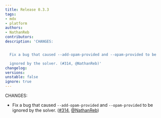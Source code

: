 ```yaml
---
title: Release 0.3.3
tags:
- mdx
- platform
authors:
- NathanReb
contributors:
description: 'CHANGES:


  Fix a bug that caused --add-opam-provided and --opam-provided to be

  ignored by the solver. (#314, @NathanReb)'
changelog:
versions:
unstable: false
ignore: true
---
```


<p>CHANGES:</p>
<ul>
<li>Fix a bug that caused <code>--add-opam-provided</code> and <code>--opam-provided</code> to be<br>
ignored by the solver. (<a href="https://github.com/realworldocaml/mdx/pull/314" class="issue-link js-issue-link" data-error-text="Failed to load title" data-id="787051237" data-permission-text="Title is private" data-url="https://github.com/realworldocaml/mdx/issues/314" data-hovercard-type="pull_request" data-hovercard-url="/realworldocaml/mdx/pull/314/hovercard">#314</a>, <a href="https://github.com/NathanReb" class="user-mention notranslate" data-hovercard-type="user" data-hovercard-url="/users/NathanReb/hovercard" data-octo-click="hovercard-link-click" data-octo-dimensions="link_type:self">@NathanReb</a>)</li>
</ul>
